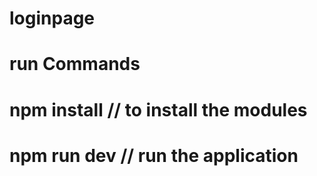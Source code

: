 # loginpage

# run Commands
# npm install // to install the modules
# npm run dev // run the application